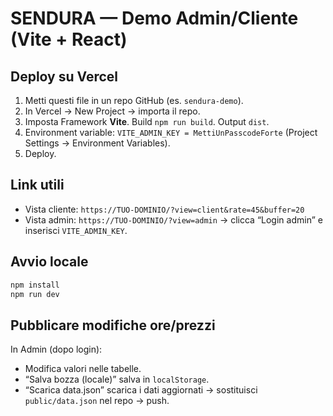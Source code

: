 # SENDURA — Demo Admin/Cliente (Vite + React)

## Deploy su Vercel
1. Metti questi file in un repo GitHub (es. `sendura-demo`).
2. In Vercel → New Project → importa il repo.
3. Imposta Framework **Vite**. Build `npm run build`. Output `dist`.
4. Environment variable: `VITE_ADMIN_KEY = MettiUnPasscodeForte` (Project Settings → Environment Variables).
5. Deploy.

## Link utili
- Vista cliente: `https://TUO-DOMINIO/?view=client&rate=45&buffer=20`
- Vista admin: `https://TUO-DOMINIO/?view=admin` → clicca “Login admin” e inserisci `VITE_ADMIN_KEY`.

## Avvio locale
```bash
npm install
npm run dev
```

## Pubblicare modifiche ore/prezzi
In Admin (dopo login):
- Modifica valori nelle tabelle.
- “Salva bozza (locale)” salva in `localStorage`.
- “Scarica data.json” scarica i dati aggiornati → sostituisci `public/data.json` nel repo → push.
